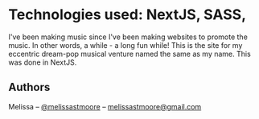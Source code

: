 
# Technologies used: NextJS, SASS,   

I've been making music since I've been making websites to promote the music. In other words, a while - a long fun while! This is the site for my eccentric dream-pop musical venture named the same as my name. This was done in NextJS. 

## Authors

Melissa – [@melissastmoore](https://youtube.com/melissastmoore) – melissastmoore@gmail.com

